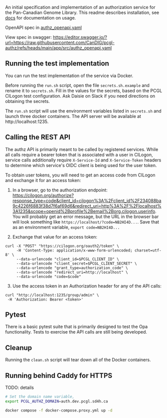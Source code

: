 An initial specification and implementation of an authorization service for the Pan-Canadian Genome Library. This readme describes installation, see [docs](/docs/overview.md) for documentation on usage.

OpenAPI spec in [authz_openapi.yaml](https://github.com/CanDIG/pcgl-authz/blob/main/app/src/authz_openapi.yaml)

View spec in swagger: https://editor.swagger.io/?url=https://raw.githubusercontent.com/CanDIG/pcgl-authz/refs/heads/main/app/src/authz_openapi.yaml

## Running the test implementation
You can run the test implementation of the service via Docker.

Before running the `run.sh` script, open the file `secrets.sh.example` and rename it to `secrets.sh`. Fill in the values for the secrets, based on the PCGL CILogon test configuration. Ask Daisie on Slack if you need directions on obtaining the secrets.

The `run.sh` script will use the environment variables listed in `secrets.sh` and launch three docker containers. The API server will be available at http://localhost:1235.

## Calling the REST API

The authz API is primarily meant to be called by registered services. While all calls require a bearer token that is associated with a user in CILogon, service calls additionally require `X-Service-Id` and `X-Service-Token` headers to determine which service's OIDC client is being used for the user token.

To obtain user tokens, you will need to get an access code from CILogon and exchange it for an access token:

1. In a browser, go to the authorization endpoint: https://cilogon.org/authorize?response_type=code&client_id=cilogon%3A%2Fclient_id%2F234088ba9c4226f6883f38d7f6af69d6&redirect_uri=http%3A%2F%2Flocalhost%3A1235&scope=openid%2Bprofile%2Bemail%2Borg.cilogon.userinfo. You will probably get an error message, but the URL in the browser bar will look something like `https://localhost/?code=NB2HI4D...`. Save that as an environment variable, `export code=NB2HI4D...`

2. Exchange that value for an access token:
```
curl -X "POST" "https://cilogon.org/oauth2/token" \
     -H 'Content-Type: application/x-www-form-urlencoded; charset=utf-8' \
     --data-urlencode "client_id=$PCGL_CLIENT_ID" \
     --data-urlencode "client_secret=$PCGL_CLIENT_SECRET" \
     --data-urlencode "grant_type=authorization_code" \
     --data-urlencode "redirect_uri=http://localhost" \
     --data-urlencode "code=$code"
```

3. Use the access token in an Authorization header for any of the API calls:
```
curl "http://localhost:1235/group/admin" \
 -H 'Authorization: Bearer <token>'
```

## Pytest
There is a basic pytest suite that is primarily designed to test the Opa functionality. Tests to exercise the API calls are still being developed.

## Cleanup
Running the `clean.sh` script will tear down all of the Docker containers.

## Running behind Caddy for HTTPS

TODO: details

```bash
# Set the domain name variable,
export PCGL_AUTHZ_DOMAIN=auth.dev.pcgl.sd4h.ca

docker compose -f docker-compose.proxy.yml up -d
```
